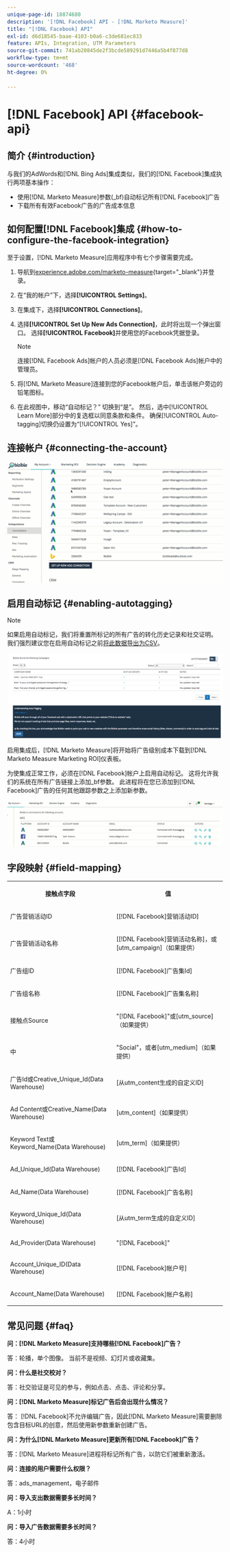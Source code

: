 ```yaml
---
unique-page-id: 18874680
description: '[!DNL Facebook] API - [!DNL Marketo Measure]'
title: "[!DNL Facebook] API"
exl-id: d6d18545-baae-4103-b0a6-c3de681ec833
feature: APIs, Integration, UTM Parameters
source-git-commit: 741ab20845de2f3bcde589291d7446a5b4f877d8
workflow-type: tm+mt
source-wordcount: '468'
ht-degree: 0%

---
```


# [!DNL Facebook] API {#facebook-api}

## 简介 {#introduction}

与我们的AdWords和[!DNL Bing Ads]集成类似，我们的[!DNL Facebook]集成执行两项基本操作：

* 使用[!DNL Marketo Measure]参数(_bf)自动标记所有[!DNL Facebook]广告
* 下载所有有效Facebook广告的广告成本信息

## 如何配置[!DNL Facebook]集成 {#how-to-configure-the-facebook-integration}

至于设置，[!DNL Marketo Measure]应用程序中有七个步骤需要完成。

1. 导航到[experience.adobe.com/marketo-measure](https://experience.adobe.com/marketo-measure){target="_blank"}并登录。
1. 在“我的帐户”下，选择&#x200B;**[!UICONTROL Settings]**。
1. 在集成下，选择&#x200B;**[!UICONTROL Connections]**。
1. 选择&#x200B;**[!UICONTROL Set Up New Ads Connection]**，此时将出现一个弹出窗口。 选择&#x200B;**[!UICONTROL Facebook]**&#x200B;并使用您的Facebook凭据登录。

   >[!NOTE]
   >
   >连接[!DNL Facebook Ads]帐户的人员必须是[!DNL Facebook Ads]帐户中的管理员。

1. 将[!DNL Marketo Measure]连接到您的Facebook帐户后，单击该帐户旁边的铅笔图标。
1. 在此视图中，移动“自动标记？” 切换到“是”。 然后，选中[!UICONTROL Learn More]部分中的复选框以同意条款和条件。 确保[!UICONTROL Auto-tagging]切换仍设置为“[!UICONTROL Yes]”。

## 连接帐户 {#connecting-the-account}

![](assets/1.gif)

## 启用自动标记 {#enabling-autotagging}

>[!NOTE]
>
>如果启用自动标记，我们将重置所标记的所有广告的转化历史记录和社交证明。 我们强烈建议您在启用自动标记之前[将此数据导出为CSV](https://www.facebook.com/business/help/205067636197240)。

![](assets/2-2.png)

启用集成后，[!DNL Marketo Measure]将开始将广告级别成本下载到[!DNL Marketo Measure Marketing ROI]仪表板。

为使集成正常工作，必须在[!DNL Facebook]帐户上启用自动标记。 这将允许我们的系统在所有广告链接上添加_bf参数。 此进程将在您已添加到[!DNL Facebook]广告的任何其他跟踪参数之上添加新参数。

![](assets/3.gif)

## 字段映射 {#field-mapping}

<table> 
 <colgroup> 
  <col> 
  <col> 
 </colgroup> 
 <tbody> 
  <tr> 
   <th><p><strong>接触点字段</strong></p></th> 
   <th><p><strong>值</strong></p></th> 
  </tr> 
  <tr> 
   <td><p>广告营销活动ID</p></td> 
   <td><p>[[!DNL Facebook]营销活动ID]</p></td> 
  </tr> 
  <tr> 
   <td><p>广告营销活动名称 </p></td> 
   <td><p>[[!DNL Facebook]营销活动名称]，或[utm_campaign]（如果提供）</p></td> 
  </tr> 
  <tr> 
   <td><p>广告组ID</p></td> 
   <td><p>[[!DNL Facebook]广告集Id]</p></td> 
  </tr> 
  <tr> 
   <td><p>广告组名称</p></td> 
   <td><p>[[!DNL Facebook]广告集名称]</p></td> 
  </tr> 
  <tr> 
   <td><p>接触点Source</p></td> 
   <td><p>"[!DNL Facebook]"或[utm_source]（如果提供）</p></td> 
  </tr> 
  <tr> 
   <td><p>中</p></td> 
   <td><p>"Social"，或者[utm_medium]（如果提供）</p></td> 
  </tr> 
  <tr> 
   <td><p>广告Id或Creative_Unique_Id(Data Warehouse)</p></td> 
   <td><p>[从utm_content生成的自定义ID]</p></td> 
  </tr> 
  <tr> 
   <td><p>Ad Content或Creative_Name(Data Warehouse)</p></td> 
   <td><p>[utm_content]（如果提供）</p></td> 
  </tr> 
  <tr> 
   <td><p>Keyword Text或Keyword_Name(Data Warehouse)</p></td> 
   <td><p>[utm_term]（如果提供）</p></td> 
  </tr> 
  <tr> 
   <td><p>Ad_Unique_Id(Data Warehouse)</p></td> 
   <td><p>[[!DNL Facebook]广告Id]</p></td> 
  </tr> 
  <tr> 
   <td><p>Ad_Name(Data Warehouse)</p></td> 
   <td><p>[[!DNL Facebook]广告名称]</p></td> 
  </tr> 
  <tr> 
   <td><p>Keyword_Unique_Id(Data Warehouse)</p></td> 
   <td><p>[从utm_term生成的自定义ID]</p></td> 
  </tr> 
  <tr> 
   <td><p>Ad_Provider(Data Warehouse)</p></td> 
   <td><p>"[!DNL Facebook]"</p></td> 
  </tr> 
  <tr> 
   <td><p>Account_Unique_ID(Data Warehouse)</p></td> 
   <td><p>[[!DNL Facebook]帐户号]</p></td> 
  </tr> 
  <tr> 
   <td><p>Account_Name(Data Warehouse)</p></td> 
   <td><p>[[!DNL Facebook]帐户名称]</p></td> 
  </tr> 
 </tbody> 
</table>

## 常见问题 {#faq}

**问：[!DNL Marketo Measure]支持哪些[!DNL Facebook]广告？**

答：轮播，单个图像。 当前不是视频、幻灯片或收藏集。

**问：什么是社交校对？**

答：社交验证是可见的参与，例如点击、点击、评论和分享。

**问：[!DNL Marketo Measure]标记广告后会出现什么情况？**

答： [!DNL Facebook]不允许编辑广告，因此[!DNL Marketo Measure]需要删除包含目标URL的创意，然后使用新参数重新创建广告。

**问：为什么[!DNL Marketo Measure]更新所有[!DNL Facebook]广告？**

答：[!DNL Marketo Measure]进程将标记所有广告，以防它们被重新激活。

**问：连接的用户需要什么权限？**

答：ads_management，电子邮件

**问：导入支出数据需要多长时间？**

A：1小时

**问：导入广告数据需要多长时间？**

答：4小时
